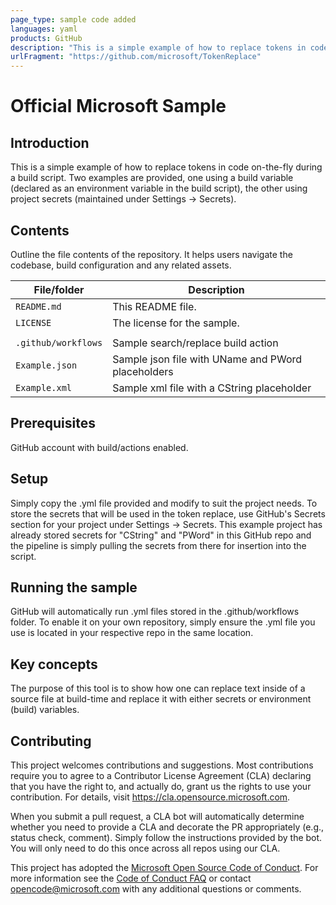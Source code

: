 ```yaml
---
page_type: sample code added
languages: yaml
products: GitHub
description: "This is a simple example of how to replace tokens in code on-the-fly with a GitHub build action."
urlFragment: "https://github.com/microsoft/TokenReplace"
--- 
```


# Official Microsoft Sample

<!-- 
Guidelines on README format: https://review.docs.microsoft.com/help/onboard/admin/samples/concepts/readme-template?branch=master

Guidance on onboarding samples to docs.microsoft.com/samples: https://review.docs.microsoft.com/help/onboard/admin/samples/process/onboarding?branch=master

Taxonomies for products and languages: https://review.docs.microsoft.com/new-hope/information-architecture/metadata/taxonomies?branch=master
-->
## Introduction
This is a simple example of how to replace tokens in code on-the-fly during a build script.  Two examples are provided, one using a build variable (declared as an environment variable in the build script), the other using project secrets (maintained under Settings -> Secrets).

## Contents

Outline the file contents of the repository. It helps users navigate the codebase, build configuration and any related assets.

| File/folder         | Description                                        |
|---------------------|----------------------------------------------------|
| `README.md`         | This README file.                                  |
| `LICENSE`           | The license for the sample.                        |
|                     |                                                    |
| `.github/workflows` | Sample search/replace build action                 |
| `Example.json`      | Sample json file with UName and PWord placeholders |
| `Example.xml`       | Sample xml file with a CString placeholder         |

## Prerequisites

GitHub account with build/actions enabled.

## Setup

Simply copy the .yml file provided and modify to suit the project needs.  To store the secrets that will be used in the token replace, use GitHub's Secrets section for your project under Settings -> Secrets.  This example project has already stored secrets for "CString" and "PWord" in this GitHub repo and the pipeline is simply pulling the secrets from there for insertion into the script.

## Running the sample

GitHub will automatically run .yml files stored in the .github/workflows folder.  To enable it on your own repository, simply ensure the .yml file you use is located in your respective repo in the same location.

## Key concepts

The purpose of this tool is to show how one can replace text inside of a source file at build-time and replace it with either secrets or environment (build) variables.

## Contributing

This project welcomes contributions and suggestions.  Most contributions require you to agree to a
Contributor License Agreement (CLA) declaring that you have the right to, and actually do, grant us
the rights to use your contribution. For details, visit https://cla.opensource.microsoft.com.

When you submit a pull request, a CLA bot will automatically determine whether you need to provide
a CLA and decorate the PR appropriately (e.g., status check, comment). Simply follow the instructions
provided by the bot. You will only need to do this once across all repos using our CLA.

This project has adopted the [Microsoft Open Source Code of Conduct](https://opensource.microsoft.com/codeofconduct/).
For more information see the [Code of Conduct FAQ](https://opensource.microsoft.com/codeofconduct/faq/) or
contact [opencode@microsoft.com](mailto:opencode@microsoft.com) with any additional questions or comments.
